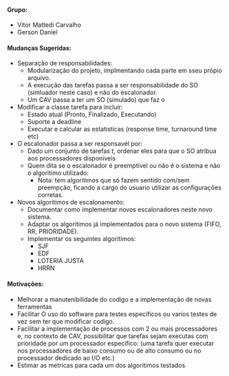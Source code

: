 #### Grupo:

* Vitor Mattedi Carvalho
* Gerson Daniel

#### Mudanças Sugeridas:

* Separação de responsabilidades:
  * Modularização do projeto, implmentando cada parte em sseu própio arquivo.
  * A execução das tarefas passa a ser responsabilidade do SO (simluador neste caso) e não do escalonador.
  * Um CAV passa a ter um SO (simulado) que faz o
* Modificar a classe tarefa para incluir:
  * Estado atual (Pronto, Finalizado, Executando)
  * Suporte a deadline
  * Executar e calcular as estatisticas (response time, turnaround time etc)
* O escalonador passa a ser responsavél por:
  * Dado um conjunto de tarefas *t*, ordenar eles para que o SO atribua aos processadores disponiveis
  * Quem dita se o escalonador é preemptivel ou não é o sistema e não o algoritimo utilizado:
    * Nota: tem algoritimos que só fazem sentido com/sem preempção, ficando a cargo do usuario utilizar as configurações corretas.
* Novos algoritimos de escalonamento:
  * Documentar como implementar novos escalonadores neste novo sistema.
  * Adaptar os algoritimos já implementados para o novo sistema (FIFO, RR, PRIORIDADE).
  * Implementar os seguintes algoritimos:
    * SJF
    * EDF
    * LOTERIA JUSTA
    * HRRN

#### Motivações:

* Melhorar a manutenibilidade do codigo e a implementação de novas ferramentas
* Facilitar O uso do software para testes especificos ou varios testes de vez sem ter que modificar codigo.
* Facilitar a implementação de processos com 2 ou mais processadores e, no contexto de CAV, possibilitar que tarefas sejam executas com prioridade por um processador especifico: (uma tarefa quer executar nos processadores de baixo consumo ou de alto consumo ou no processador dedicado ao I/O etc.)
* Estimar as metricas para cada um dos algoritimos testados
